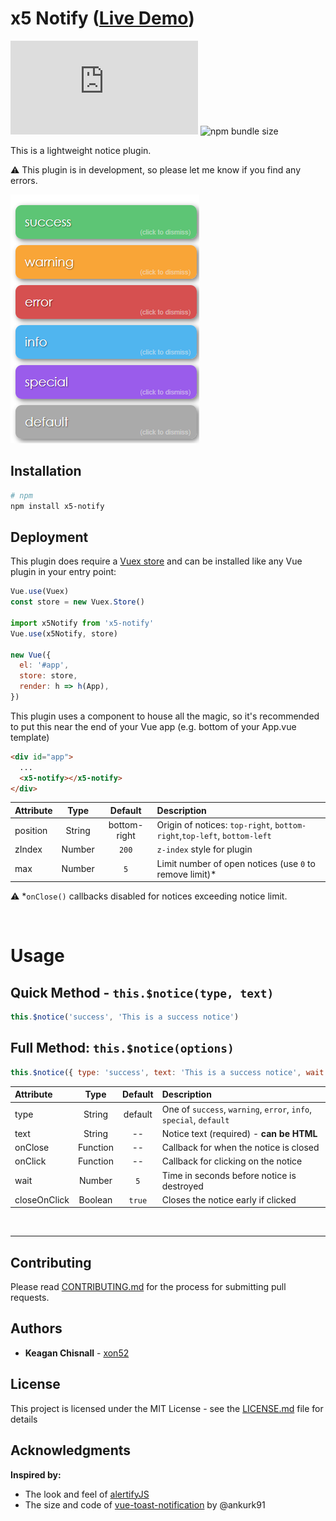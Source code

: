 # x5 Notify ([Live Demo](https://codesandbox.io/s/x5-notify-example-xozh8?hidenavigation=1&view=preview))

![GitHub file size in bytes](https://img.shields.io/github/size/xon52/x5-notify/dist/index.js)
![npm bundle size](https://img.shields.io/bundlephobia/minzip/x5-notify)

This is a lightweight notice plugin.

:warning: This plugin is in development, so please let me know if you find any errors.

![Notices](./example/img/messages.png)

## Installation

```bash
# npm
npm install x5-notify
```

## Deployment

This plugin does require a [Vuex store](https://vuex.vuejs.org/) and can be installed like any Vue plugin in your entry
point:

```js
Vue.use(Vuex)
const store = new Vuex.Store()

import x5Notify from 'x5-notify'
Vue.use(x5Notify, store)

new Vue({
  el: '#app',
  store: store,
  render: h => h(App),
})
```

This plugin uses a component to house all the magic, so it's recommended to put this near the end of your Vue app (e.g.
bottom of your App.vue template)

```html
<div id="app">
  ...
  <x5-notify></x5-notify>
</div>
```

| Attribute |  Type  |   Default    | Description                                                              |
| :-------- | :----: | :----------: | :----------------------------------------------------------------------- |
| position  | String | bottom-right | Origin of notices: `top-right`, `bottom-right`,`top-left`, `bottom-left` |
| zIndex    | Number |    `200`     | `z-index` style for plugin                                               |
| max       | Number |     `5`      | Limit number of open notices (use `0` to remove limit)\*                 |

:warning: \*`onClose()` callbacks disabled for notices exceeding notice limit.

<br>

# Usage

## Quick Method - `this.$notice(type, text)`

```js
this.$notice('success', 'This is a success notice')
```

## Full Method: `this.$notice(options)`

```js
this.$notice({ type: 'success', text: 'This is a success notice', wait: 5 })
```

| Attribute    |   Type   | Default | Description                                                        |
| :----------- | :------: | :-----: | :----------------------------------------------------------------- |
| type         |  String  | default | One of `success`, `warning`, `error`, `info`, `special`, `default` |
| text         |  String  |   --    | Notice text (required) - **can be HTML**                           |
| onClose      | Function |   --    | Callback for when the notice is closed                             |
| onClick      | Function |   --    | Callback for clicking on the notice                                |
| wait         |  Number  |   `5`   | Time in seconds before notice is destroyed                         |
| closeOnClick | Boolean  | `true`  | Closes the notice early if clicked                                 |

<br>

---

## Contributing

Please read [CONTRIBUTING.md](./CONTRIBUTING.md) for the process for submitting pull requests.

## Authors

- **Keagan Chisnall** - [xon52](https://github.com/xon52)

## License

This project is licensed under the MIT License - see the [LICENSE.md](LICENSE.md) file for details

## Acknowledgments

**Inspired by:**

- The look and feel of [alertifyJS](https://alertifyjs.com/)
- The size and code of [vue-toast-notification](https://github.com/ankurk91/vue-toast-notification) by @ankurk91
